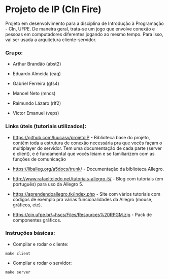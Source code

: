# Projeto de IP (CIn Fire)

Projeto em desenvolvimento para a disciplina de Introdução à Programação - CIn, UFPE.
De maneira geral, trata-se um jogo que envolve conexão e pessoas em computadores diferentes jogando ao mesmo tempo.
Para isso, vai ser usada a arquitetura cliente-servidor.


<h3>Grupo:</h3>

+ Arthur Brandão (abst2)

+ Eduardo Almeida (eaq)

+ Gabriel Ferreira (gfs4)

+ Manoel Neto (mncs)

+ Raimundo Lázaro (rlf2)

+ Victor Emanuel (veps)


<h3>Links úteis (tutoriais utilizados):</h3>

+ https://github.com/luucasv/projetoIP - Biblioteca base do projeto, contém toda a estrutura de conexão necessária pra que vocês façam o multiplayer do servidor. Tem uma documentação de cada parte (server e client), e é fundamental que vocês leiam e se familiarizem com as funções de comunicação

+ https://liballeg.org/a5docs/trunk/ - Documentação da biblioteca Allegro.

+ http://www.rafaeltoledo.net/tutoriais-allegro-5/ - Blog com tutoriais (em português) para uso da Allegro 5.

+ https://aprendendoallegro.tk/index.php - Site com vários tutoriais com códigos de exemplo pra várias funcionalidades da Allegro (mouse, gráficos, etc).

+ https://cin.ufpe.br/~hscs/Files/Resources%20RPGM.zip - Pack de componentes gráficos.


<h3>Instruções básicas:</h3>

+ Compilar e rodar o cliente:
```
make client
```

+ Compilar e rodar o servidor:
```
make server
```
